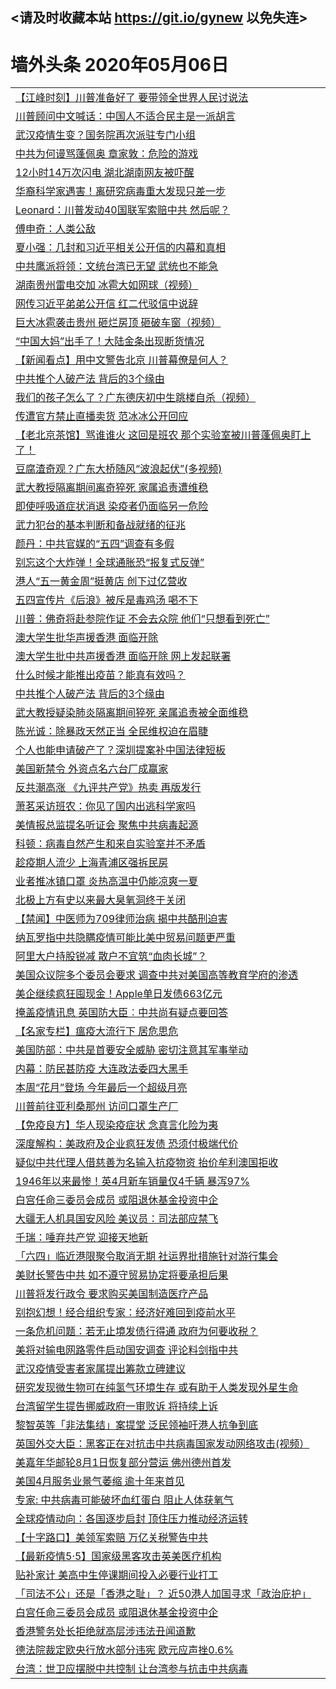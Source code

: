 ## <请及时收藏本站 https://git.io/gynew 以免失连> </a>
# 墙外头条 2020年05月06日</a>


<table>

<tr><td colspan="2" align="left"><a href="https://img.xsurf.surf/?name=c1166855&key=wdcctzyyncblgvet&from=gy">【江峰时刻】川普准备好了 要带领全世界人民讨说法</a></td></tr>
<tr><td colspan="2" align="left"><a href="https://img.xsurf.surf/?name=c1166853&key=wdcctzyyncblgvet&from=gy">川普顾问中文喊话：中国人不适合民主是一派胡言</a></td></tr>
<tr><td colspan="2" align="left"><a href="https://img.xsurf.surf/?name=c1166902&key=wdcctzyyncblgvet&from=gy">武汉疫情生变？国务院再次派驻专门小组</a></td></tr>
<tr><td colspan="2" align="left"><a href="https://img.xsurf.surf/?name=c1166852&key=wdcctzyyncblgvet&from=gy">中共为何谩骂蓬佩奥 章家敦：危险的游戏</a></td></tr>
<tr><td colspan="2" align="left"><a href="https://img.xsurf.surf/?name=c1166862&key=wdcctzyyncblgvet&from=gy">12小时14万次闪电 湖北湖南网友被吓醒</a></td></tr>
<tr><td colspan="2" align="left"><a href="https://img.xsurf.surf/?name=c1166908&key=wdcctzyyncblgvet&from=gy">华裔科学家遇害！离研究病毒重大发现只差一步</a></td></tr>
<tr><td colspan="2" align="left"><a href="https://img.xsurf.surf/?name=c1166907&key=wdcctzyyncblgvet&from=gy">Leonard：川普发动40国联军索赔中共 然后呢？</a></td></tr>
<tr><td colspan="2" align="left"><a href="https://img.xsurf.surf/?name=c1166905&key=wdcctzyyncblgvet&from=gy">傅申奇：人类公敌</a></td></tr>
<tr><td colspan="2" align="left"><a href="https://img.xsurf.surf/?name=c1166916&key=wdcctzyyncblgvet&from=gy">夏小强：几封和习近平相关公开信的内幕和真相</a></td></tr>
<tr><td colspan="2" align="left"><a href="https://img.xsurf.surf/?name=c1166904&key=wdcctzyyncblgvet&from=gy">中共鹰派将领：文统台湾已无望 武统也不能急</a></td></tr>
<tr><td colspan="2" align="left"><a href="https://img.xsurf.surf/?name=c1166901&key=wdcctzyyncblgvet&from=gy">湖南贵州雷电交加 冰雹大如网球（视频）</a></td></tr>
<tr><td colspan="2" align="left"><a href="https://img.xsurf.surf/?name=c1166895&key=wdcctzyyncblgvet&from=gy">网传习近平弟弟公开信 红二代驳信中说辞</a></td></tr>
<tr><td colspan="2" align="left"><a href="https://img.xsurf.surf/?name=c1166864&key=wdcctzyyncblgvet&from=gy">巨大冰雹袭击贵州  砸烂房顶  砸破车窗（视频）</a></td></tr>
<tr><td colspan="2" align="left"><a href="https://img.xsurf.surf/?name=c1166876&key=wdcctzyyncblgvet&from=gy">“中国大妈”出手了！大陆金条出现断货情况</a></td></tr>
<tr><td colspan="2" align="left"><a href="https://img.xsurf.surf/?name=c1166881&key=wdcctzyyncblgvet&from=gy">【新闻看点】用中文警告北京 川普幕僚是何人？</a></td></tr>
<tr><td colspan="2" align="left"><a href="https://img.xsurf.surf/?name=c1166882&key=wdcctzyyncblgvet&from=gy">中共推个人破产法 背后的3个缘由</a></td></tr>
<tr><td colspan="2" align="left"><a href="https://img.xsurf.surf/?name=c1166900&key=wdcctzyyncblgvet&from=gy">我们的孩子怎么了？广东德庆初中生跳楼自杀（视频）</a></td></tr>
<tr><td colspan="2" align="left"><a href="https://img.xsurf.surf/?name=c1166894&key=wdcctzyyncblgvet&from=gy">传遭官方禁止直播卖货 范冰冰公开回应</a></td></tr>
<tr><td colspan="2" align="left"><a href="https://img.xsurf.surf/?name=c1166918&key=wdcctzyyncblgvet&from=gy">【老北京茶馆】骂谁谁火 这回是班农 那个实验室被川普蓬佩奥盯上了！</a></td></tr>
<tr><td colspan="2" align="left"><a href="https://img.xsurf.surf/?name=c1166917&key=wdcctzyyncblgvet&from=gy">豆腐渣奇观？广东大桥随风“波浪起伏”(多视频)</a></td></tr>
<tr><td colspan="2" align="left"><a href="https://img.xsurf.surf/?name=c1166886&key=wdcctzyyncblgvet&from=gy">武大教授隔离期间离奇猝死 家属追责遭维稳</a></td></tr>
<tr><td colspan="2" align="left"><a href="https://img.xsurf.surf/?name=c1166861&key=wdcctzyyncblgvet&from=gy">即使呼吸道症状消退 染疫者仍面临另一危险</a></td></tr>
<tr><td colspan="2" align="left"><a href="https://img.xsurf.surf/?name=c1166934&key=wdcctzyyncblgvet&from=gy">武力犯台的基本判断和备战就绪的征兆</a></td></tr>
<tr><td colspan="2" align="left"><a href="https://img.xsurf.surf/?name=c1166884&key=wdcctzyyncblgvet&from=gy">颜丹：中共官媒的“五四”调查有多假</a></td></tr>
<tr><td colspan="2" align="left"><a href="https://img.xsurf.surf/?name=c1166873&key=wdcctzyyncblgvet&from=gy">别忘这个大炸弹！全球通胀恐“报复式反弹”</a></td></tr>
<tr><td colspan="2" align="left"><a href="https://img.xsurf.surf/?name=c1166883&key=wdcctzyyncblgvet&from=gy">港人“五一黄金周”挺黄店 创下过亿营收</a></td></tr>
<tr><td colspan="2" align="left"><a href="https://img.xsurf.surf/?name=c1166898&key=wdcctzyyncblgvet&from=gy">五四宣传片《后浪》被斥是毒鸡汤 喝不下</a></td></tr>
<tr><td colspan="2" align="left"><a href="https://img.xsurf.surf/?name=c1166891&key=wdcctzyyncblgvet&from=gy">川普：佛奇将赴参院作证 不会去众院 他们“只想看到死亡”</a></td></tr>
<tr><td colspan="2" align="left"><a href="https://img.xsurf.surf/?name=c1166940&key=wdcctzyyncblgvet&from=gy">澳大学生批华声援香港 面临开除</a></td></tr>
<tr><td colspan="2" align="left"><a href="https://img.xsurf.surf/?name=c1166877&key=wdcctzyyncblgvet&from=gy">澳大学生批中共声援香港 面临开除 网上发起联署</a></td></tr>
<tr><td colspan="2" align="left"><a href="https://img.xsurf.surf/?name=c1166887&key=wdcctzyyncblgvet&from=gy">什么时候才能推出疫苗？能真有效吗？</a></td></tr>
<tr><td colspan="2" align="left"><a href="https://img.xsurf.surf/?name=c1166911&key=wdcctzyyncblgvet&from=gy">中共推个人破产法 背后的3个缘由</a></td></tr>
<tr><td colspan="2" align="left"><a href="https://img.xsurf.surf/?name=c1166938&key=wdcctzyyncblgvet&from=gy">武大教授疑染肺炎隔离期间猝死 亲属追责被全面维稳</a></td></tr>
<tr><td colspan="2" align="left"><a href="https://img.xsurf.surf/?name=c1166906&key=wdcctzyyncblgvet&from=gy">陈光诚：除暴政天然正当 全民维权迫在眉睫</a></td></tr>
<tr><td colspan="2" align="left"><a href="https://img.xsurf.surf/?name=c1166878&key=wdcctzyyncblgvet&from=gy">个人也能申请破产了？深圳提案补中国法律短板</a></td></tr>
<tr><td colspan="2" align="left"><a href="https://img.xsurf.surf/?name=c1166893&key=wdcctzyyncblgvet&from=gy">美国新禁令 外资点名六台厂成赢家</a></td></tr>
<tr><td colspan="2" align="left"><a href="https://img.xsurf.surf/?name=c1166897&key=wdcctzyyncblgvet&from=gy">反共潮高涨 《九评共产党》热卖 再版发行</a></td></tr>
<tr><td colspan="2" align="left"><a href="https://img.xsurf.surf/?name=c1166913&key=wdcctzyyncblgvet&from=gy">萧茗采访班农：你见了国内出逃科学家吗</a></td></tr>
<tr><td colspan="2" align="left"><a href="https://img.xsurf.surf/?name=c1166896&key=wdcctzyyncblgvet&from=gy">美情报总监提名听证会 聚焦中共病毒起源</a></td></tr>
<tr><td colspan="2" align="left"><a href="https://img.xsurf.surf/?name=c1166914&key=wdcctzyyncblgvet&from=gy">科顿：病毒自然产生和来自实验室并不矛盾</a></td></tr>
<tr><td colspan="2" align="left"><a href="https://img.xsurf.surf/?name=c1166854&key=wdcctzyyncblgvet&from=gy">趁疫期人流少 上海青浦区强拆民房</a></td></tr>
<tr><td colspan="2" align="left"><a href="https://img.xsurf.surf/?name=c1166889&key=wdcctzyyncblgvet&from=gy">业者推冰镇口罩 炎热高温中仍能凉爽一夏</a></td></tr>
<tr><td colspan="2" align="left"><a href="https://img.xsurf.surf/?name=c1166922&key=wdcctzyyncblgvet&from=gy">北极上方有史以来最大臭氧洞终于关闭</a></td></tr>
<tr><td colspan="2" align="left"><a href="https://img.xsurf.surf/?name=c1166903&key=wdcctzyyncblgvet&from=gy">【禁闻】中医师为709律师治病 揭中共酷刑迫害</a></td></tr>
<tr><td colspan="2" align="left"><a href="https://img.xsurf.surf/?name=c1166937&key=wdcctzyyncblgvet&from=gy">纳瓦罗指中共隐瞒疫情可能比美中贸易问题更严重</a></td></tr>
<tr><td colspan="2" align="left"><a href="https://img.xsurf.surf/?name=c1166870&key=wdcctzyyncblgvet&from=gy">阿里大户持股锐减 散户不宜筑“血肉长城”？</a></td></tr>
<tr><td colspan="2" align="left"><a href="https://img.xsurf.surf/?name=c1166885&key=wdcctzyyncblgvet&from=gy">美国众议院多个委员会要求 调查中共对美国高等教育学府的渗透</a></td></tr>
<tr><td colspan="2" align="left"><a href="https://img.xsurf.surf/?name=c1166875&key=wdcctzyyncblgvet&from=gy">美企继续疯狂囤现金！Apple单日发债663亿元</a></td></tr>
<tr><td colspan="2" align="left"><a href="https://img.xsurf.surf/?name=c1166939&key=wdcctzyyncblgvet&from=gy">掩盖疫情讯息 英国防大臣︰中共尚有疑点要回答</a></td></tr>
<tr><td colspan="2" align="left"><a href="https://img.xsurf.surf/?name=c1166915&key=wdcctzyyncblgvet&from=gy">【名家专栏】瘟疫大流行下 居危思危</a></td></tr>
<tr><td colspan="2" align="left"><a href="https://img.xsurf.surf/?name=c1166930&key=wdcctzyyncblgvet&from=gy">美国防部：中共是首要安全威胁 密切注意其军事举动</a></td></tr>
<tr><td colspan="2" align="left"><a href="https://img.xsurf.surf/?name=c1166909&key=wdcctzyyncblgvet&from=gy">内幕：防民甚防疫 大连政法委四大黑手</a></td></tr>
<tr><td colspan="2" align="left"><a href="https://img.xsurf.surf/?name=c1166920&key=wdcctzyyncblgvet&from=gy">本周“花月”登场 今年最后一个超级月亮</a></td></tr>
<tr><td colspan="2" align="left"><a href="https://img.xsurf.surf/?name=c1166899&key=wdcctzyyncblgvet&from=gy">川普前往亚利桑那州 访问口罩生产厂</a></td></tr>
<tr><td colspan="2" align="left"><a href="https://img.xsurf.surf/?name=c1166860&key=wdcctzyyncblgvet&from=gy">【免疫良方】华人现染疫症状 念真言化险为夷</a></td></tr>
<tr><td colspan="2" align="left"><a href="https://img.xsurf.surf/?name=c1166872&key=wdcctzyyncblgvet&from=gy">深度解构：美政府及企业疯狂发债 恐须付极端代价</a></td></tr>
<tr><td colspan="2" align="left"><a href="https://img.xsurf.surf/?name=c1166888&key=wdcctzyyncblgvet&from=gy">疑似中共代理人借慈善为名输入抗疫物资 抬价牟利澳国拒收</a></td></tr>
<tr><td colspan="2" align="left"><a href="https://img.xsurf.surf/?name=c1166874&key=wdcctzyyncblgvet&from=gy">1946年以来最惨！英4月新车销量仅4千辆 暴泻97%</a></td></tr>
<tr><td colspan="2" align="left"><a href="https://img.xsurf.surf/?name=c1166863&key=wdcctzyyncblgvet&from=gy">白宫任命三委员会成员 或阻退休基金投资中企</a></td></tr>
<tr><td colspan="2" align="left"><a href="https://img.xsurf.surf/?name=c1166859&key=wdcctzyyncblgvet&from=gy">大疆无人机具国安风险 美议员：司法部应禁飞</a></td></tr>
<tr><td colspan="2" align="left"><a href="https://img.xsurf.surf/?name=c1166919&key=wdcctzyyncblgvet&from=gy">千瑞：唾弃共产党 迎接天地新</a></td></tr>
<tr><td colspan="2" align="left"><a href="https://img.xsurf.surf/?name=c1166933&key=wdcctzyyncblgvet&from=gy">「六四」临近港限聚令取消无期 社运界批措施针对游行集会</a></td></tr>
<tr><td colspan="2" align="left"><a href="https://img.xsurf.surf/?name=c1166931&key=wdcctzyyncblgvet&from=gy">美财长警告中共 如不遵守贸易协定将要承担后果</a></td></tr>
<tr><td colspan="2" align="left"><a href="https://img.xsurf.surf/?name=c1166912&key=wdcctzyyncblgvet&from=gy">川普将发行政令 要求购买美国制造医疗产品</a></td></tr>
<tr><td colspan="2" align="left"><a href="https://img.xsurf.surf/?name=c1166871&key=wdcctzyyncblgvet&from=gy">别抱幻想！经合组织专家：经济好难回到疫前水平</a></td></tr>
<tr><td colspan="2" align="left"><a href="https://img.xsurf.surf/?name=c1166868&key=wdcctzyyncblgvet&from=gy">一条危机问题：若无止境发债行得通 政府为何要收税？</a></td></tr>
<tr><td colspan="2" align="left"><a href="https://img.xsurf.surf/?name=c1166932&key=wdcctzyyncblgvet&from=gy">美将对输电网路零件启动国安调查 评论料剑指中共</a></td></tr>
<tr><td colspan="2" align="left"><a href="https://img.xsurf.surf/?name=c1166927&key=wdcctzyyncblgvet&from=gy">武汉疫情受害者家属提出筹款立碑建议</a></td></tr>
<tr><td colspan="2" align="left"><a href="https://img.xsurf.surf/?name=c1166921&key=wdcctzyyncblgvet&from=gy">研究发现微生物可在纯氢气环境生存 或有助于人类发现外星生命</a></td></tr>
<tr><td colspan="2" align="left"><a href="https://img.xsurf.surf/?name=c1166926&key=wdcctzyyncblgvet&from=gy">台湾留学生提告挪威政府一审败诉 将持续上诉</a></td></tr>
<tr><td colspan="2" align="left"><a href="https://img.xsurf.surf/?name=c1166936&key=wdcctzyyncblgvet&from=gy">黎智英等「非法集结」案提堂 泛民领袖吁港人抗争到底</a></td></tr>
<tr><td colspan="2" align="left"><a href="https://img.xsurf.surf/?name=c1166924&key=wdcctzyyncblgvet&from=gy">英国外交大臣：黑客正在对抗击中共病毒国家发动网络攻击(视频）</a></td></tr>
<tr><td colspan="2" align="left"><a href="https://img.xsurf.surf/?name=c1166858&key=wdcctzyyncblgvet&from=gy">美嘉年华邮轮8月1日恢复部分营运 佛州德州首发</a></td></tr>
<tr><td colspan="2" align="left"><a href="https://img.xsurf.surf/?name=c1166892&key=wdcctzyyncblgvet&from=gy">美国4月服务业景气萎缩 逾十年来首见</a></td></tr>
<tr><td colspan="2" align="left"><a href="https://img.xsurf.surf/?name=c1166923&key=wdcctzyyncblgvet&from=gy">专家: 中共病毒可能破坏血红蛋白 阻止人体获氧气</a></td></tr>
<tr><td colspan="2" align="left"><a href="https://img.xsurf.surf/?name=c1166928&key=wdcctzyyncblgvet&from=gy">全球疫情动向：各国逐步启封 顶住压力推动经济运转</a></td></tr>
<tr><td colspan="2" align="left"><a href="https://img.xsurf.surf/?name=c1166880&key=wdcctzyyncblgvet&from=gy">【十字路口】美领军索赔 万亿关税警告中共</a></td></tr>
<tr><td colspan="2" align="left"><a href="https://img.xsurf.surf/?name=c1166568&key=wdcctzyyncblgvet&from=gy">【最新疫情5·5】国家级黑客攻击英美医疗机构</a></td></tr>
<tr><td colspan="2" align="left"><a href="https://img.xsurf.surf/?name=c1166890&key=wdcctzyyncblgvet&from=gy">贴补家计 美高中生停课期间投入必要行业打工</a></td></tr>
<tr><td colspan="2" align="left"><a href="https://img.xsurf.surf/?name=c1166935&key=wdcctzyyncblgvet&from=gy">「司法不公」还是「香港之耻」？ 近50港人加国寻求「政治庇护」</a></td></tr>
<tr><td colspan="2" align="left"><a href="https://img.xsurf.surf/?name=c1166910&key=wdcctzyyncblgvet&from=gy">白宫任命三委员会成员 或阻退休基金投资中企</a></td></tr>
<tr><td colspan="2" align="left"><a href="https://img.xsurf.surf/?name=c1166925&key=wdcctzyyncblgvet&from=gy">香港警务处长拒绝就高层涉违法丑闻道歉</a></td></tr>
<tr><td colspan="2" align="left"><a href="https://img.xsurf.surf/?name=c1166869&key=wdcctzyyncblgvet&from=gy">德法院裁定欧央行放水部分违宪 欧元应声挫0.6%</a></td></tr>
<tr><td colspan="2" align="left"><a href="https://img.xsurf.surf/?name=c1166929&key=wdcctzyyncblgvet&from=gy">台湾：世卫应摆脱中共控制 让台湾参与抗击中共病毒</a></td></tr>


</table>

